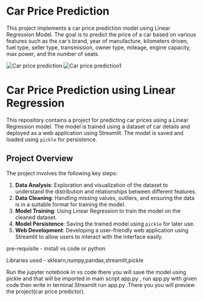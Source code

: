 # Car Price Prediction

This project implements a car price prediction model using Linear Regression Model. The goal is to predict the price of a car based on various features such as the car’s brand, year of manufacture, kilometers driven, fuel type, seller type, transmission, owner type, mileage, engine capacity, max power, and the number of seats.

![Car price prediction](https://github.com/user-attachments/assets/3e703780-2bc3-4acd-a39f-685b55e026e6)
![Car price prediction1](https://github.com/user-attachments/assets/c955e57e-eaa8-4c42-81b1-21deaa879b4c)



# Car Price Prediction using Linear Regression

This repository contains a project for predicting car prices using a Linear Regression model. The model is trained using a dataset of car details and deployed as a web application using Streamlit. The model is saved and loaded using `pickle` for persistence.

## Project Overview

The project involves the following key steps:

1. **Data Analysis**: Exploration and visualization of the dataset to understand the distribution and relationships between different features.
2. **Data Cleaning**: Handling missing values, outliers, and ensuring the data is in a suitable format for training the model.
3. **Model Training**: Using Linear Regression to train the model on the cleaned dataset.
4. **Model Persistence**: Saving the trained model using `pickle` for later use.
5. **Web Development**: Developing a user-friendly web application using Streamlit to allow users to interact with the interface easily.

pre-requisite - install vs code or python

Libraries used - sklearn,numpy,pandas,streamlit,pickle

Run the jupyter notebook in vs code there you will save the model using pickle and that will be imported in main script app.py , run app.py with given code then write in terminal Streamlit run app.py .There you you will preview the project(car price predictor).  


